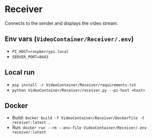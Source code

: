# Receiver

Connects to the sender and displays the video stream.

## Env vars (`VideoContainer/Receiver/.env`)
- `PI_HOST=raspberrypi.local`
- `SERVER_PORT=8443`

## Local run
- `pip install -r VideoContainer/Receiver/requirements.txt`
- `python VideoContainer/Receiver/receiver.py --pi-host <host>`

## Docker
- Build: `docker build -f VideoContainer/Receiver/Dockerfile -t receiver:latest .`
- Run: `docker run --rm --env-file VideoContainer/Receiver/.env receiver:latest`
